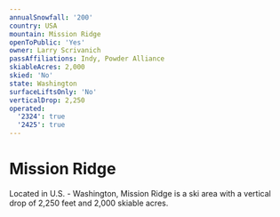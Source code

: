 ```yaml
---
annualSnowfall: '200'
country: USA
mountain: Mission Ridge
openToPublic: 'Yes'
owner: Larry Scrivanich
passAffiliations: Indy, Powder Alliance
skiableAcres: 2,000
skied: 'No'
state: Washington
surfaceLiftsOnly: 'No'
verticalDrop: 2,250
operated:
  '2324': true
  '2425': true
---
```



# Mission Ridge

Located in U.S. - Washington, Mission Ridge is a ski area with a vertical drop of 2,250 feet and 2,000 skiable acres.
